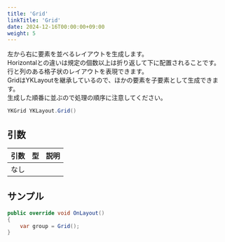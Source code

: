 ```yaml
---
title: 'Grid'
linkTitle: 'Grid'
date: 2024-12-16T00:00:00+09:00
weight: 5
---
```


左から右に要素を並べるレイアウトを生成します。  
Horizontalとの違いは規定の個数以上は折り返して下に配置されることです。  
行と列のある格子状のレイアウトを表現できます。  
GridはYKLayoutを継承しているので、ほかの要素を子要素として生成できます。  
生成した順番に並ぶので処理の順序に注意してください。

```C#
YKGrid YKLayout.Grid()
```

## 引数
|引数|型|説明|
|--|--|--|
|なし|||


## サンプル

```C#
public override void OnLayout()
{
    var group = Grid();
}
```
